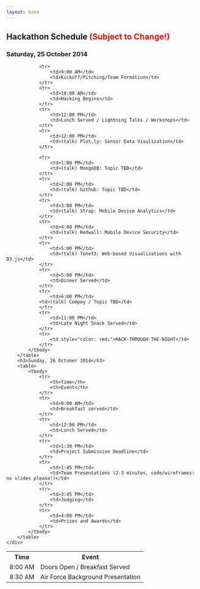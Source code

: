 ```yaml
---
layout: base 
---
```

<section id="schedule">
    <div class="container">
        <h2>Hackathon Schedule <span style="color: red">(Subject to Change!)</span></h2>
        <h3>Saturday, 25 October 2014</h3>
        <table>
            <tbody>
                <tr>
                    <th>Time</th>
                    <th>Event</th>
                </tr>
                <tr>
                    <td>8:00 AM</td>
                    <td>Doors Open / Breakfast Served</td>
                </tr>
                <tr>
                    <td>8:30 AM</td>
                    <td>Air Force Background Presentation</td>
                </tr>

                <tr>
                    <td>9:00 AM</td>
                    <td>Kickoff/Pitching/Team Formation</td>
                </tr>
                <tr>
                    <td>10:00 AM</td>
                    <td>Hacking Begins</td>
                </tr>
                <tr>
                    <td>12:00 PM</td>
                    <td>Lunch Served / Lightning Talks / Workshops</td>
                </tr>
                <tr>
                    <td>12:00 PM</td>
                    <td>(talk) Plot.ly: Sensor Data Visulization</td>
                </tr>

                <tr>
                    <td>1:00 PM</td>
                    <td>(talk) MongoDB: Topic TBD</td>
                </tr>
                <tr>
                    <td>2:00 PM</td>
                    <td>(talk) Github: Topic TBD</td>
                </tr>
                <tr>
                    <td>3:00 PM</td>
                    <td>(talk) Strap: Mobile Device Analytics</td>
                </tr>
                <tr>
                    <td>4:00 PM</td>
                    <td>(talk) Redwall: Mobile Device Security</td>
                </tr>
                <tr>
                    <td>5:00 PM</td>
                    <td>(talk) Tenet3: Web-based Visualizations with D3.js</td>
                </tr>
                <tr>
                    <td>5:00 PM</td>
                    <td>Dinner Served</td>
                </tr>
                <tr>
                    <td>6:00 PM</td>
                <td>(talk) Compay / Topic TBD</td>
                </tr>
                <tr>
                    <td>11:00 PM</td>
                    <td>Late Night Snack Served</td>
                </tr>
                <tr>
                    <td style="color: red;">HACK-THROUGH-THE-NIGHT</td>
                </tr>
            </tbody>
        </table>
        <h3>Sunday, 26 October 2014</h3>
        <table>
            <tbody>
                <tr>
                    <th>Time</th>
                    <th>Event</th>
                </tr>
                <tr>
                    <td>8:00 AM</td>
                    <td>Breakfast served</td>
                </tr>
                <tr>
                    <td>12:00 PM</td>
                    <td>Lunch Served</td>
                </tr>
                <tr>
                    <td>1:30 PM</td>
                    <td>Project Submission Deadline</td>
                </tr>
                <tr>
                    <td>1:45 PM</td>
                    <td>Team Presentations (2-3 minutes, code/wireframes: no slides please!)</td>
                </tr>
                <tr>
                    <td>3:45 PM</td>
                    <td>Judging</td>
                </tr>
                <tr>
                    <td>4:00 PM</td>
                    <td>Prizes and Awards</td>
                </tr>
            </tbody>
        </table>
    </div>
</section>